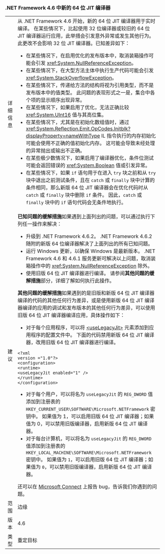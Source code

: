 ### <a name="new-64-bit-jit-compiler-in-the-net-framework-46"></a>.NET Framework 4.6 中新的 64 位 JIT 编译器

|   |   |
|---|---|
|详细信息|从 .NET Framework 4.6 开始，新的 64 位 JIT 编译器用于实时编译。 在某些情况下，比起使用 32 位编译器或较旧的 64 位 JIT 编译器运行应用，此举措会引发意外异常或发生其他行为。 此更改不会影响 32 位 JIT 编译器。已知差异如下：<ul><li>在某些情况下，在启用优化的发布版本中，取消装箱操作可能会引发 <xref:System.NullReferenceException>。</li><li>在某些情况下，在大型方法主体中执行生产代码可能会引发 <xref:System.StackOverflowException>。</li><li>在某些情况下，传递给方法的结构将视为引用类型，而不是发布版本中的值类型。 此问题的表现形式之一是，集合中各个项的显示顺序出现异常。</li><li>在某些情况下，如果启用了优化，无法正确比较 <xref:System.UInt16> 值与其高位集。</li><li>在某些情况下，尤其是在初始化数组值时，通过 <xref:System.Reflection.Emit.OpCodes.Initblk?displayProperty=nameWithType> IL 指令执行的内存初始化可能会使用不正确的值初始化内存。 这可能会导致未经处理的异常抛出或输出不正确。</li><li>在某些极少数情况下，如果启用了编译器优化，条件位测试可能会返回错误的 <xref:System.Boolean> 值或引发异常。</li><li>在某些情况下，如果 <code>if</code> 语句用于在进入 <code>try</code> 块之前和从 <code>try</code> 块中退出之前测试条件，且在 <code>catch</code> 或 <code>finally</code> 块中计算的条件相同，那么新版 64 位 JIT 编译器会在优化代码时从 <code>catch</code> 或 <code>finally</code> 块中删除 <code>if</code> 条件。 因此，<code>catch</code> 或 <code>finally</code> 块中的 <code>if</code> 语句代码会无条件地执行。</li></ul>|
|建议|<strong>已知问题的缓解措施</strong>如果遇到上面列出的问题，可以通过执行下列任一操作来解决：<ul><li>升级到 .NET Framework 4.6.2。 .NET Framework 4.6.2 随附的新版 64 位编译器解决了上面列出的所有已知问题。</li><li>运行 Windows 更新，以确保 Windows 是最新版本。 .NET Framework 4.6 和 4.6.1 服务更新可解决以上问题，取消装箱操作中的 <xref:System.NullReferenceException> 除外。</li><li>使用旧版 64 位 JIT 编译器进行编译。 请参阅<strong>其他问题的缓解措施</strong>部分，详细了解如何执行此操作。</li></ul><strong>其他问题的缓解措施</strong>如果遇到的是旧版和新版 64 位 JIT 编译器编译的代码的其他任何行为差异，或是使用新版 64 位 JIT 编译器编译的应用的调试和发布版本的其他任何行为差异，可以使用旧版 64 位 JIT 编译器编译应用，具体操作如下：<ul><li>对于每个应用程序，可以将 [\<useLegacyJit>](~/docs/framework/configure-apps/file-schema/runtime/uselegacyjit-element.md) 元素添加到应用程序的配置文件中。 下面的代码禁用新版 64 位 JIT 编译器，改用旧版 64 位 JIT 编译器进行编译。</li></ul><pre><code class="language-xml">&lt;?xml version =&quot;1.0&quot;?&gt;&#13;&#10;&lt;configuration&gt;&#13;&#10;&lt;runtime&gt;&#13;&#10;&lt;useLegacyJit enabled=&quot;1&quot; /&gt;&#13;&#10;&lt;/runtime&gt;&#13;&#10;&lt;/configuration&gt;&#13;&#10;</code></pre><ul><li>对于每个用户，可以将名为 <code>useLegacyJit</code> 的 <code>REG_DWORD</code> 值添加到注册表的 <code>HKEY_CURRENT_USER\SOFTWARE\Microsoft\.NETFramework</code> 密钥中。 如果值为 1，可以启用旧版 64 位 JIT 编译器；如果值为 0，可以禁用旧版编译器，启用新版 64 位 JIT 编译器。</li><li>对于每台计算机，可以将名为 <code>useLegacyJit</code> 的 <code>REG_DWORD</code> 值添加到注册表的 <code>HKEY_LOCAL_MACHINE\SOFTWARE\Microsoft\.NETFramework</code> 密钥中。 如果值为 <code>1</code>，可以启用旧版 64 位 JIT 编译器；如果值为 <code>0</code>，可以禁用旧版编译器，启用新版 64 位 JIT 编译器。</li></ul>还可以在 [Microsoft Connect](https://connect.microsoft.com/VisualStudio) 上报告 bug，告诉我们你遇到的问题。|
|范围|边缘|
|版本|4.6|
|类型|重定目标|


